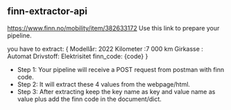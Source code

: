 ## finn-extractor-api
https://www.finn.no/mobility/item/382633172
Use this link to prepare your pipeline.

you have to extract:
{
  Modellår: 2022
  Kilometer :7 000 km
  Girkasse : Automat
  Drivstoff: Elektrisitet
  finn_code: {code}
}

- Step 1: Your pipeline will receive a POST request from postman with finn code.
- Step 2: It will extract these 4 values from the webpage/html.
- Step 3: After extracting keep the key name as key and value name as value plus add the finn code in the document/dict.

